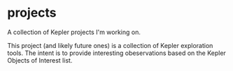 # projects
A collection of Kepler projects I'm working on.

This project (and likely future ones) is a collection of Kepler exploration tools. The intent is to provide interesting obeservations based on the Kepler Objects of Interest list.
